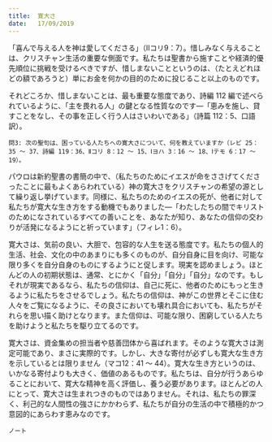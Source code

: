 ```yaml
---
title:  寛大さ
date:   17/09/2019
---
```


「喜んで与える人を神は愛してくださる」（Ⅱコリ9：7）。惜しみなく与えることは、クリスチャン生活の重要な側面です。私たちは聖書から施すことや経済的優先順位に挑戦を受けるべきですが、惜しまないことというのは、（たとえどれほどの額であろうと）単にお金を何かの目的のために投じること以上のものです。

それどころか、惜しまないことは、最も重要な態度であり、詩編 112 編で述べられているように、「主を畏れる人」の鍵となる性質なのです―「恵みを施し、貸すことをなし、その事を正しく行う人はさいわいである」（詩篇 112：5、口語訳）。

`問3: 次の聖句は、困っている人たちへの寛大さについて、何を教えていますか（レビ 25：35 ～ 37、詩編 119：36、Ⅱコリ 8：12 ～ 15、Ⅰヨハ 3：16 ～ 18、Ⅰテモ 6：17 ～ 19）。`

パウロは新約聖書の書簡の中で、（私たちのためにイエスが命をささげてくださったことに最もよくあらわれている）神の寛大さをクリスチャンの希望の源として繰り返し挙げています。同様に、私たちのためのイエスの死が、他者に対して私たちが寛大な生き方をする動機でもありました―「わたしたちの間でキリストのためになされているすべての善いことを、あなたが知り、あなたの信仰の交わりが活発になるようにと祈っています」（フィレ1：6）。

寛大さは、気前の良い、大胆で、包容的な人生を送る態度です。私たちの個人的生活、社会、文化の中のあまりにも多くのものが、自分自身に目を向け、可能な限り多くを自分自身のものにするようにと促します。現実を認めましょう。ほとんどの人の初期状態は、通常、とにかく「自分」「自分」「自分」なのです。もしそれが現実であるなら、私たちの信仰は、自己に死に、他者のためにもっと生きるように私たちをさせるでしょう。私たちの信仰は、神がこの世界とそこに住む人々をご覧になるように、その良さにおいても壊れ具合においても、私たちがそれらを思い描く助けとなります。また信仰は、可能な限り、困窮している人たちを助けようと私たちを駆り立てるのです。

寛大さは、資金集めの担当者や慈善団体から喜ばれます。そのような寛大さは測定可能であり、まさに実際的です。しかし、大きな寄付が必ずしも寛大な生き方を示しているとは限りません（マコ12：41 ～ 44）。寛大な生き方というのは、いかなる寄付よりも大きく、価値のあるものです。私たちは、自分が行うあらゆることにおいて、寛大な精神を高く評価し、養う必要があります。ほとんどの人にとって、寛大さは生まれつきのものではありません。それは、私たちの罪深く、利己的な人間性の強さにかかわらず、私たちが自分の生活の中で積極的かつ意図的にあらわす恵みなのです。

`ノート`